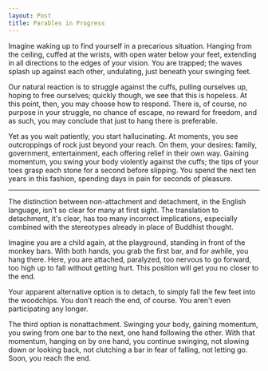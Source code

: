 ```yaml
---
layout: Post
title: Parables in Progress
---
```


Imagine waking up to find yourself in a precarious situation. <!--excerpt-->Hanging from the ceiling, cuffed at the wrists, with open water below your feet, extending in all directions to the edges of your vision. You are trapped; the waves splash up against each other, undulating, just beneath your swinging feet.

Our natural reaction is to struggle against the cuffs, pulling ourselves up, hoping to free ourselves; quickly though, we see that this is hopeless. At this point, then, you may choose how to respond. There is, of course, no purpose in your struggle, no chance of escape, no reward for freedom, and as such, you may conclude that just to hang there is preferable.

Yet as you wait patiently, you start hallucinating. At moments, you see outcroppings of rock just beyond your reach. On them, your desires: family, government, entertainment, each offering relief in their own way. Gaining momentum, you swing your body violently against the cuffs; the tips of your toes grasp each stone for a second before slipping. You spend the next ten years in this fashion, spending days in pain for seconds of pleasure.

_____

The distinction between non-attachment and detachment, in the English language, isn't so clear for many at first sight. The translation to detachment, it's clear, has too many incorrect implications, especially combined with the stereotypes already in place of Buddhist thought.

Imagine you are a child again, at the playground, standing in front of the monkey bars. With both hands, you grab the first bar, and for awhile, you hang there. Here, you are attached, paralyzed, too nervous to go forward, too high up to fall without getting hurt. This position will get you no closer to the end.

Your apparent alternative option is to detach, to simply fall the few feet into the woodchips. You don't reach the end, of course. You aren't even participating any longer.

The third option is nonattachment. Swinging your body, gaining momentum, you swing from one bar to the next, one hand following the other. With that momentum, hanging on by one hand, you continue swinging, not slowing down or looking back, not clutching a bar in fear of falling, not letting go. Soon, you reach the end.
